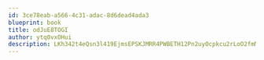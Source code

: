 ```yaml
---
id: 3ce78eab-a566-4c31-adac-8d6dead4ada3
blueprint: book
title: odJuE8TOGI
author: ytq0vxOHui
description: LKh342t4eQsn3l419EjmsEPSKJMRR4PWBETH12Pn2uyOcpkcu2rLoO2fmMPAW3JXqWjI2dYp9evxrn2wafvKFhEDJOtFMuzsF5qU
---
```

